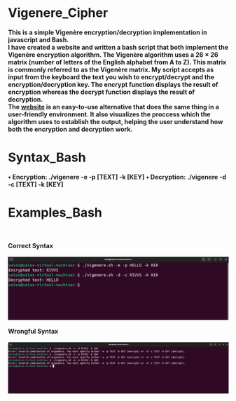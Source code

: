 # Vigenere_Cipher

**This is a simple Vigenère encryption/decryption implementation in javascript and Bash.  
I have created a website and written a bash script that both implement the Vigenère encryption algorithm. The Vigenère algorithm uses a 26 × 26 matrix (number of letters of the English alphabet from A to Z). This matrix is commonly referred to as the Vigenère matrix. My script accepts as input from the keyboard the text you wish to encrypt/decrypt and the encryption/decryption key. The encrypt function displays the result of encryption whereas the decrypt function displays the result of decryption.  
The [website](https://vaioskn.github.io/Vigenere_Cipher/) is an easy-to-use alternative that does the same thing in a user-friendly environment. It also visualizes the proccess which the algorithm uses to establish the output, helping the user understand how both the encryption and decryption work.**

# Syntax_Bash

 **• Encryption: ./vigenere -e -p [TEXT] -k [KEY]**
 **• Decryption: ./vigenere -d -c [TEXT] -k [KEY]**

# Examples_Bash
<br>

**Correct Syntax** <br><br>
![1](https://github.com/Vaioskn/Vigenere_Cipher/blob/main/docs/files/correct_syntax.png)
<br>

**Wrongful Syntax** <br><br>
![2](https://github.com/Vaioskn/Vigenere_Cipher/blob/main/docs/files/wrong_syntax.png)
